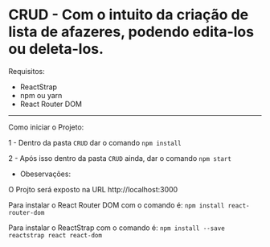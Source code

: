 # CRUD - Com o intuito da criação de lista de afazeres, podendo edita-los ou deleta-los.

Requisitos:

- ReactStrap
- npm ou yarn
- React Router DOM

---

Como iniciar o Projeto:

1 - Dentro da pasta `CRUD` dar o comando `npm install`

2 - Após isso dentro da pasta `CRUD` ainda, dar o comando `npm start`

- Obeservações:<br/>

O Projto será exposto na URL http://localhost:3000

Para instalar o React Router DOM com o comando é: `npm install react-router-dom`

Para instalar o ReactStrap com o comando é: `npm install --save reactstrap react react-dom`
